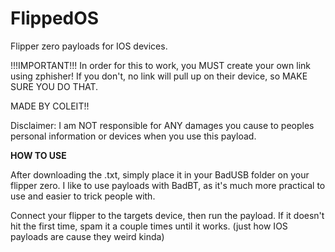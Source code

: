# FlippedOS
Flipper zero payloads for IOS devices.

!!!IMPORTANT!!! In order for this to work, you MUST create your own link using zphisher! If you don't, no link will pull up on their device, so MAKE SURE YOU DO THAT.

MADE BY COLEIT!!
 
 Disclaimer: I am NOT responsible for ANY damages you cause to peoples personal information or devices when you use this payload.
 
 
 **HOW TO USE** 
 
 After downloading the .txt, simply place it in your BadUSB folder on your flipper zero. I like to use payloads with BadBT, as it's much more practical to use and easier to trick people with.
 
 Connect your flipper to the targets device, then run the payload. If it doesn't hit the first time, spam it a couple times until it works. (just how IOS payloads are cause they weird kinda)
